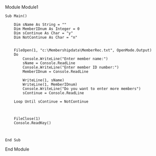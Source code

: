 Module Module1

    Sub Main()

        Dim sName As String = ""
        Dim MemberIDnum As Integer = 0
        Dim sContinue As Char = "y"
        Dim NotContinue As Char = "n"


        FileOpen(1, "c:\Membershipdata\MemberRec.txt", OpenMode.Output)
        Do
            Console.WriteLine("Enter member name:")
            sName = Console.ReadLine
            Console.WriteLine("Enter member ID number:")
            MemberIDnum = Console.ReadLine

            WriteLine(1, sName)
            WriteLine(1, MemberIDnum)
            Console.WriteLine("Do you want to enter more members")
            sContinue = Console.ReadLine

        Loop Until sContinue = NotContinue



        FileClose(1)
        Console.ReadKey()



    End Sub

End Module
